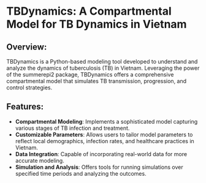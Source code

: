 # TBDynamics: A Compartmental Model for TB Dynamics in Vietnam
## Overview:
TBDynamics is a Python-based modeling tool developed to understand and analyze the dynamics of tuberculosis (TB) in Vietnam. Leveraging the power of the summerepi2 package, TBDynamics offers a comprehensive compartmental model that simulates TB transmission, progression, and control strategies.
## Features:
- **Compartmental Modeling**: Implements a sophisticated model capturing various stages of TB infection and treatment.
- **Customizable Parameters**: Allows users to tailor model parameters to reflect local demographics, infection rates, and healthcare practices in Vietnam.
- **Data Integration**: Capable of incorporating real-world data for more accurate modeling.
- **Simulation and Analysis**: Offers tools for running simulations over specified time periods and analyzing the outcomes.
